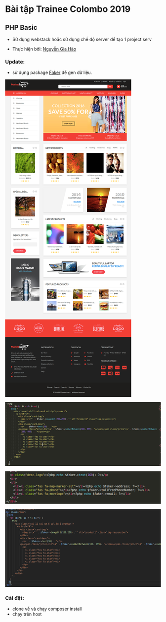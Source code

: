 # Bài tập Trainee Colombo 2019

## PHP Basic

- Sử dụng webstack hoặc sử dụng chế độ server để tạo 1 project serv

- Thực hiện bởi: [Nguyễn Gia Hào](https://github.com/AIV-T-STARK)

### Update:
- sử dụng package [Faker](https://github.com/AIV-T-STARK/myFaker) để gen dữ liệu.

![](./image/3.png)

![](./image/1.png)

![](./image/2.png)

![](./image/4.png)




### Cài đặt:
- clone về và chạy composer install
- chạy trên host
